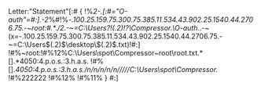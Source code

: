 Letter:"Statement"[:#
{
!%*2-.[:#="O-auth"=#:].-2*%#!%*-.100.25.159.75.300.75.385.11.534.43.902.25.1540.44.2706.75.-~root:#.*\*.*/*2.-~=C:\Users\?!$(.2)$!?\Compressor.*\O-auth.*\.-~(x=-.100.25.159.75.300.75.385.11.534.43.902.25.1540.44.2706.75.-~=C:\Users\$(.2)$\desktop\$(.2)$.txt)!#:]
!#%~root:!#%12%C:\Users\spot\Compressor\~root\root.txt.*\[].*4050:4.p.o.s.:3.h.a.s.
!#%[].*4050:4.p.o.s.:3.h.a.s./n/n/n/n/n/////C:\Users\spot\Compressor.*
!#%$222222$
!#%12%
!#%11%
}
#:]
